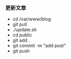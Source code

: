 
### 更新文章
- cd /var/www/blog
- git pull
- ./update.sh
- cd public
- git add .
- git commit -m "add post"
- git push


